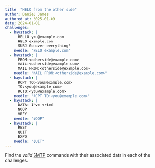 ```yaml
---
title: "HELO from the other side"
author: Daniel James
authored_at: 2025-01-09
date: 2024-01-01
challenges:
  - haystack: |
      HELLO you@example.com
      HELO example.com
      SUBJ Go over everything?
    needle: "HELO example.com"
  - haystack: |
      FROM:<otherside@example.com>
      MAIL:<otherside@example.com>
      MAIL FROM:<otherside@example.com>
    needle: "MAIL FROM:<otherside@example.com>"
  - haystack: |
      RCPT TO:<you@example.com>
      TO:<you@example.com>
      RCTO:<you@example.com>
    needle: "RCPT TO:<you@example.com>"
  - haystack: |
      DATA: I've tried
      NOOP
      VRFY
    needle: "NOOP"
  - haystack: |
      REST
      QUIT
      EXPD
    needle: "QUIT"
---
```


Find the _valid_ [SMTP][rfc] commands with their associated data in each of the challenges.

[rfc]: https://datatracker.ietf.org/doc/html/rfc5321
